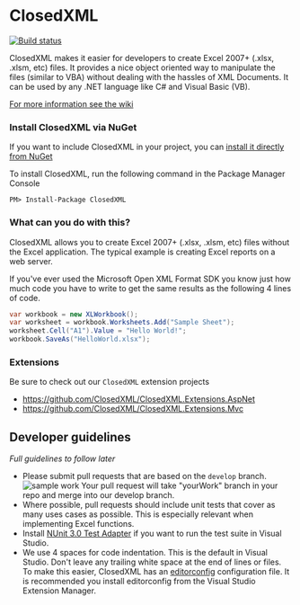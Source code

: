
# ClosedXML
[![Build status](https://ci.appveyor.com/api/projects/status/wobbmnlbukxejjgb?svg=true)](https://ci.appveyor.com/project/Pyropace/closedxml)

ClosedXML makes it easier for developers to create Excel 2007+ (.xlsx, .xlsm, etc) files. It provides a nice object oriented way to manipulate the files (similar to VBA) without dealing with the hassles of XML Documents. It can be used by any .NET language like C# and Visual Basic (VB).

[For more information see the wiki](https://github.com/closedxml/closedxml/wiki)

### Install ClosedXML via NuGet

If you want to include ClosedXML in your project, you can [install it directly from NuGet](https://www.nuget.org/packages/ClosedXML)

To install ClosedXML, run the following command in the Package Manager Console

```
PM> Install-Package ClosedXML
```

### What can you do with this?

ClosedXML allows you to create Excel 2007+ (.xlsx, .xlsm, etc) files without the Excel application. The typical example is creating Excel reports on a web server.

If you've ever used the Microsoft Open XML Format SDK you know just how much code you have to write to get the same results as the following 4 lines of code.

```c#
var workbook = new XLWorkbook();
var worksheet = workbook.Worksheets.Add("Sample Sheet");
worksheet.Cell("A1").Value = "Hello World!";
workbook.SaveAs("HelloWorld.xlsx");
```

### Extensions
Be sure to check out our `ClosedXML` extension projects
- https://github.com/ClosedXML/ClosedXML.Extensions.AspNet
- https://github.com/ClosedXML/ClosedXML.Extensions.Mvc

## Developer guidelines
_Full guidelines to follow later_
* Please submit pull requests that are based on the `develop` branch.
![sample work](https://i.imgur.com/cZfW7iW.png)  Your pull request will take "yourWork" branch in your repo and merge into our develop branch.
* Where possible, pull requests should include unit tests that cover as many uses cases as possible. This is especially relevant when implementing Excel functions.
* Install [NUnit 3.0 Test Adapter](https://github.com/nunit/docs/wiki/Adapter-Installation) if you want to run the test suite in Visual Studio.
* We use 4 spaces for code indentation. This is the default in Visual Studio. Don't leave any trailing white space at the end of lines or files. To make this easier, ClosedXML has an [editorconfig](http://www.editorconfig.org) configuration file. It is recommended you install editorconfig from the Visual Studio Extension Manager.
